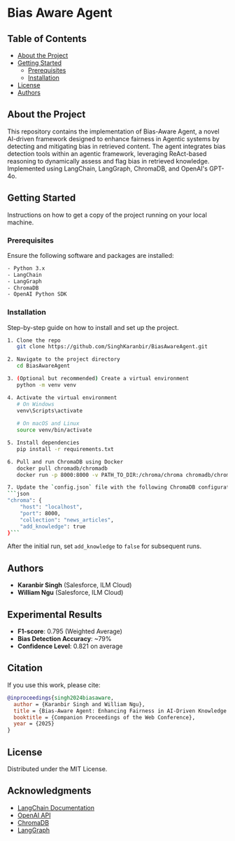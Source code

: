 # Bias Aware Agent

## Table of Contents
- [About the Project](#about-the-project)
- [Getting Started](#getting-started)
  - [Prerequisites](#prerequisites)
  - [Installation](#installation)
- [License](#license)
- [Authors](#authors)

## About the Project

This repository contains the implementation of Bias-Aware Agent, a novel AI-driven framework designed to enhance fairness in Agentic systems by detecting and mitigating bias in retrieved content. The agent integrates bias detection tools within an agentic framework, leveraging ReAct-based reasoning to dynamically assess and flag bias in retrieved knowledge. Implemented using LangChain, LangGraph, ChromaDB, and OpenAI's GPT-4o.

## Getting Started

Instructions on how to get a copy of the project running on your local machine.

### Prerequisites

Ensure the following software and packages are installed:
```sh
- Python 3.x
- LangChain
- LangGraph
- ChromaDB
- OpenAI Python SDK
```

### Installation

Step-by-step guide on how to install and set up the project.
```sh
1. Clone the repo
   git clone https://github.com/SinghKaranbir/BiasAwareAgent.git

2. Navigate to the project directory
   cd BiasAwareAgent

3. (Optional but recommended) Create a virtual environment
   python -m venv venv

4. Activate the virtual environment
   # On Windows
   venv\Scripts\activate
   
   # On macOS and Linux
   source venv/bin/activate

5. Install dependencies
   pip install -r requirements.txt

6. Pull and run ChromaDB using Docker
   docker pull chromadb/chromadb
   docker run -p 8000:8000 -v PATH_TO_DIR:/chroma/chroma chromadb/chroma

7. Update the `config.json` file with the following ChromaDB configuration. When running for the first time, set `add_knowledge` to `true`:
```json
"chroma": {
    "host": "localhost",
    "port": 8000,
    "collection": "news_articles",
    "add_knowledge": true
}```
```

After the initial run, set `add_knowledge` to `false` for subsequent runs.

## Authors
- **Karanbir Singh** (Salesforce, ILM Cloud)
- **William Ngu** (Salesforce, ILM Cloud)

## Experimental Results
- **F1-score**: 0.795 (Weighted Average)
- **Bias Detection Accuracy**: ~79%
- **Confidence Level**: 0.821 on average

## Citation
If you use this work, please cite:
```bibtex
@inproceedings{singh2024biasaware,
  author = {Karanbir Singh and William Ngu},
  title = {Bias-Aware Agent: Enhancing Fairness in AI-Driven Knowledge Retrieval},
  booktitle = {Companion Proceedings of the Web Conference},
  year = {2025}
}
```

## License
Distributed under the MIT License.

## Acknowledgments

- [LangChain Documentation](https://python.langchain.com/)
- [OpenAI API](https://platform.openai.com/docs)
- [ChromaDB](https://www.chromadb.com)
- [LangGraph](https://github.com/langgraph/langgraph)
